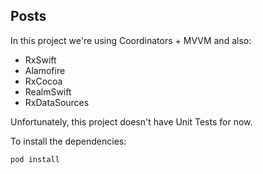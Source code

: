 ## Posts

In this project we're using Coordinators + MVVM and also:
- RxSwift
- Alamofire
- RxCocoa
- RealmSwift
- RxDataSources

Unfortunately, this project doesn't have Unit Tests for now.

To install the dependencies:
```
pod install
```
